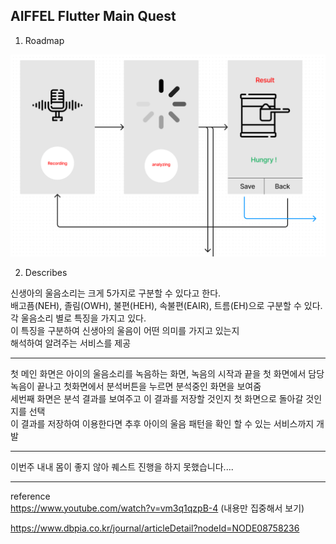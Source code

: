 ## AIFFEL Flutter Main Quest

1. Roadmap

![image1](./roadmap.png)

2. Describes

신생아의 울음소리는 크게 5가지로 구분할 수 있다고 한다.</br>
배고픔(NEH), 졸림(OWH), 불편(HEH), 속불편(EAIR), 트름(EH)으로 구분할 수 있다.</br>
각 울음소리 별로 특징을 가지고 있다.</br>
이 특징을 구분하여 신생아의 울음이 어떤 의미를 가지고 있는지</br>
해석하여 알려주는 서비스를 제공</br>

***
첫 메인 화면은 아이의 울음소리를 녹음하는 화면, 녹음의 시작과 끝을 첫 화면에서 담당</br>
녹음이 끝나고 첫화면에서 분석버튼을 누르면 분석중인 화면을 보여줌</br>
세번째 화면은 분석 결과를 보여주고 이 결과를 저장할 것인지 첫 화면으로 돌아갈 것인지를 선택</br>
이 결과를 저장하여 이용한다면 추후 아이의 울음 패턴을 확인 할 수 있는 서비스까지 개발</br>
***
이번주 내내 몸이 좋지 않아 퀘스트 진행을 하지 못했습니다....</br>
***
reference</br>
https://www.youtube.com/watch?v=vm3q1qzpB-4
(내용만 집중해서 보기)

https://www.dbpia.co.kr/journal/articleDetail?nodeId=NODE08758236